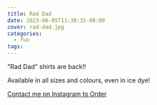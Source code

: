 ```yaml
---
title: Rad Dad
date: 2023-06-05T11:38:31-08:00
cover: rad-dad.jpg
categories:
  - fun
tags:
---
```


"Rad Dad" shirts are back!!

Available in all sizes and colours, even in ice dye!

<!--more-->


[Contact me on Instagram to Order](https://www.instagram.com/p/CtHsmkNPtxS/)
